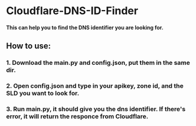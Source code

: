 # Cloudflare-DNS-ID-Finder
#### This can help you to find the DNS identifier you are looking for.

## How to use:
### 1. Download the main.py and config.json, put them in the same dir.
### 2. Open config.json and type in your apikey, zone id, and the **SLD** you want to look for.
### 3. Run main.py, it should give you the dns identifier. If there's error, it will return the responce from Cloudflare.